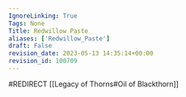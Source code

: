 ```yaml
---
IgnoreLinking: True
Tags: None
Title: Redwillow Paste
aliases: ['Redwillow_Paste']
draft: False
revision_date: 2023-05-13 14:35:14+00:00
revision_id: 100709
---
```


#REDIRECT [[Legacy of Thorns#Oil of Blackthorn]]